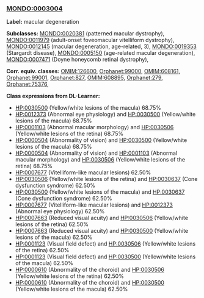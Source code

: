 
### [MONDO:0003004](http://purl.obolibrary.org/obo/MONDO_0003004)
**Label:** macular degeneration

**Subclasses:** [MONDO:0020381](http://purl.obolibrary.org/obo/MONDO_0020381) (patterned macular dystrophy), [MONDO:0011979](http://purl.obolibrary.org/obo/MONDO_0011979) (adult-onset foveomacular vitelliform dystrophy), [MONDO:0012145](http://purl.obolibrary.org/obo/MONDO_0012145) (macular degeneration, age-related, 3), [MONDO:0019353](http://purl.obolibrary.org/obo/MONDO_0019353) (Stargardt disease), [MONDO:0005150](http://purl.obolibrary.org/obo/MONDO_0005150) (age-related macular degeneration), [MONDO:0007471](http://purl.obolibrary.org/obo/MONDO_0007471) (Doyne honeycomb retinal dystrophy), 

**Corr. equiv. classes:** [OMIM:126600](http://purl.obolibrary.org/obo/OMIM_126600), [Orphanet:99000](http://www.orpha.net/ORDO/Orphanet_99000), [OMIM:608161](http://purl.obolibrary.org/obo/OMIM_608161), [Orphanet:99001](http://www.orpha.net/ORDO/Orphanet_99001), [Orphanet:827](http://www.orpha.net/ORDO/Orphanet_827), [OMIM:608895](http://purl.obolibrary.org/obo/OMIM_608895), [Orphanet:279](http://www.orpha.net/ORDO/Orphanet_279), [Orphanet:75376](http://www.orpha.net/ORDO/Orphanet_75376), 

**Class expressions from DL-Learner:**

- [HP:0030500](http://purl.obolibrary.org/obo/HP_0030500) (Yellow/white lesions of the macula) 68.75%
- [HP:0012373](http://purl.obolibrary.org/obo/HP_0012373) (Abnormal eye physiology) and [HP:0030500](http://purl.obolibrary.org/obo/HP_0030500) (Yellow/white lesions of the macula) 68.75%
- [HP:0001103](http://purl.obolibrary.org/obo/HP_0001103) (Abnormal macular morphology) and [HP:0030506](http://purl.obolibrary.org/obo/HP_0030506) (Yellow/white lesions of the retina) 68.75%
- [HP:0000504](http://purl.obolibrary.org/obo/HP_0000504) (Abnormality of vision) and [HP:0030500](http://purl.obolibrary.org/obo/HP_0030500) (Yellow/white lesions of the macula) 68.75%
- [HP:0000504](http://purl.obolibrary.org/obo/HP_0000504) (Abnormality of vision) and [HP:0001103](http://purl.obolibrary.org/obo/HP_0001103) (Abnormal macular morphology) and [HP:0030506](http://purl.obolibrary.org/obo/HP_0030506) (Yellow/white lesions of the retina) 68.75%
- [HP:0007677](http://purl.obolibrary.org/obo/HP_0007677) (Vitelliform-like macular lesions) 62.50%
- [HP:0030506](http://purl.obolibrary.org/obo/HP_0030506) (Yellow/white lesions of the retina) and [HP:0030637](http://purl.obolibrary.org/obo/HP_0030637) (Cone dysfunction syndrome) 62.50%
- [HP:0030500](http://purl.obolibrary.org/obo/HP_0030500) (Yellow/white lesions of the macula) and [HP:0030637](http://purl.obolibrary.org/obo/HP_0030637) (Cone dysfunction syndrome) 62.50%
- [HP:0007677](http://purl.obolibrary.org/obo/HP_0007677) (Vitelliform-like macular lesions) and [HP:0012373](http://purl.obolibrary.org/obo/HP_0012373) (Abnormal eye physiology) 62.50%
- [HP:0007663](http://purl.obolibrary.org/obo/HP_0007663) (Reduced visual acuity) and [HP:0030506](http://purl.obolibrary.org/obo/HP_0030506) (Yellow/white lesions of the retina) 62.50%
- [HP:0007663](http://purl.obolibrary.org/obo/HP_0007663) (Reduced visual acuity) and [HP:0030500](http://purl.obolibrary.org/obo/HP_0030500) (Yellow/white lesions of the macula) 62.50%
- [HP:0001123](http://purl.obolibrary.org/obo/HP_0001123) (Visual field defect) and [HP:0030506](http://purl.obolibrary.org/obo/HP_0030506) (Yellow/white lesions of the retina) 62.50%
- [HP:0001123](http://purl.obolibrary.org/obo/HP_0001123) (Visual field defect) and [HP:0030500](http://purl.obolibrary.org/obo/HP_0030500) (Yellow/white lesions of the macula) 62.50%
- [HP:0000610](http://purl.obolibrary.org/obo/HP_0000610) (Abnormality of the choroid) and [HP:0030506](http://purl.obolibrary.org/obo/HP_0030506) (Yellow/white lesions of the retina) 62.50%
- [HP:0000610](http://purl.obolibrary.org/obo/HP_0000610) (Abnormality of the choroid) and [HP:0030500](http://purl.obolibrary.org/obo/HP_0030500) (Yellow/white lesions of the macula) 62.50%



